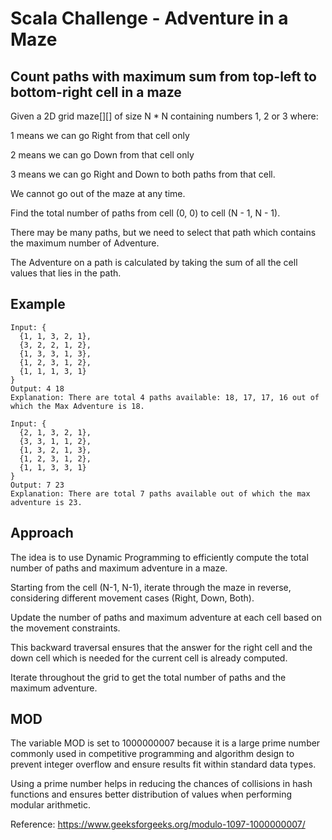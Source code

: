 # Scala Challenge - Adventure in a Maze

## Count paths with maximum sum from top-left to bottom-right cell in a maze

Given a 2D grid maze[][] of size N * N containing numbers 1, 2 or 3 where: 

1 means we can go Right from that cell only

2 means we can go Down from that cell only 

3 means we can go Right and Down to both paths from that cell. 

We cannot go out of the maze at any time. 

Find the total number of paths from cell (0, 0) to cell (N - 1, N - 1). 

There may be many paths, but we need to select that path which contains the maximum number of Adventure. 

The Adventure on a path is calculated by taking the sum of all the cell values that lies in the path.

## Example
```
Input: {
  {1, 1, 3, 2, 1}, 
  {3, 2, 2, 1, 2}, 
  {1, 3, 3, 1, 3}, 
  {1, 2, 3, 1, 2}, 
  {1, 1, 1, 3, 1}
}
Output: 4 18
Explanation: There are total 4 paths available: 18, 17, 17, 16 out of which the Max Adventure is 18.

Input: {
  {2, 1, 3, 2, 1}, 
  {3, 3, 1, 1, 2}, 
  {1, 3, 2, 1, 3}, 
  {1, 2, 3, 1, 2}, 
  {1, 1, 3, 3, 1}
}
Output: 7 23
Explanation: There are total 7 paths available out of which the max adventure is 23.
```


## Approach
The idea is to use Dynamic Programming to efficiently compute the total number of paths and maximum adventure in a maze. 

Starting from the cell (N-1, N-1), iterate through the maze in reverse, considering different movement cases (Right, Down, Both). 

Update the number of paths and maximum adventure at each cell based on the movement constraints. 

This backward traversal ensures that the answer for the right cell and the down cell which is needed for the current cell is already computed. 

Iterate throughout the grid to get the total number of paths and the maximum adventure.

## MOD
The variable MOD is set to 1000000007 because it is a large prime number commonly used in competitive programming and algorithm design to prevent integer overflow and ensure results fit within standard data types.

Using a prime number helps in reducing the chances of collisions in hash functions and ensures better distribution of values when performing modular arithmetic.

Reference: https://www.geeksforgeeks.org/modulo-1097-1000000007/